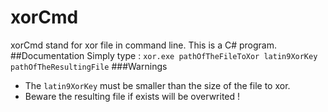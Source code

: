 # xorCmd
xorCmd stand for xor file in command line. This is a C# program.
##Documentation
Simply type : `xor.exe pathOfTheFileToXor latin9XorKey pathOfTheResultingFile`
###Warnings
* The `latin9XorKey` must be smaller than the size of the file to xor.
* Beware the resulting file if exists will be overwrited !